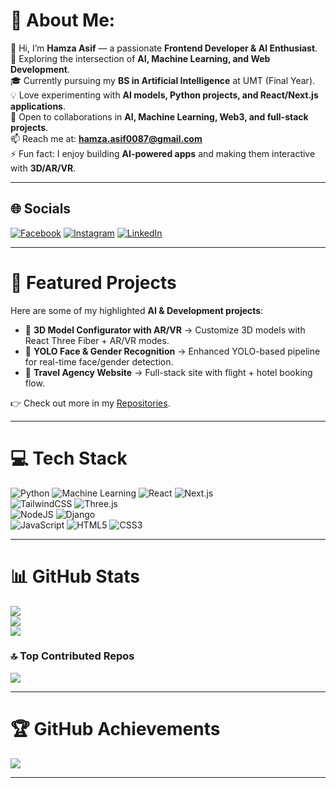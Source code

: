 # 💫 About Me:
👋 Hi, I’m **Hamza Asif** — a passionate **Frontend Developer & AI Enthusiast**.  
🚀 Exploring the intersection of **AI, Machine Learning, and Web Development**.  
🎓 Currently pursuing my **BS in Artificial Intelligence** at UMT (Final Year).  
💡 Love experimenting with **AI models, Python projects, and React/Next.js applications**.  
🤝 Open to collaborations in **AI, Machine Learning, Web3, and full-stack projects**.  
📫 Reach me at: **hamza.asif0087@gmail.com**  
⚡ Fun fact: I enjoy building **AI-powered apps** and making them interactive with **3D/AR/VR**.  

---

## 🌐 Socials
[![Facebook](https://img.shields.io/badge/Facebook-%231877F2.svg?logo=Facebook&logoColor=white)](https://facebook.com/hamzaasif043) 
[![Instagram](https://img.shields.io/badge/Instagram-%23E4405F.svg?logo=Instagram&logoColor=white)](https://instagram.com/hamzaasif043) 
[![LinkedIn](https://img.shields.io/badge/LinkedIn-%230077B5.svg?logo=linkedin&logoColor=white)](https://linkedin.com/in/hamza.asif043)  

---

# 🚀 Featured Projects
Here are some of my highlighted **AI & Development projects**:

- 🔹 **3D Model Configurator with AR/VR** → Customize 3D models with React Three Fiber + AR/VR modes.  
- 🔹 **YOLO Face & Gender Recognition** → Enhanced YOLO-based pipeline for real-time face/gender detection.  
- 🔹 **Travel Agency Website** → Full-stack site with flight + hotel booking flow.  

👉 Check out more in my [Repositories](https://github.com/HaMZAAsif043?tab=repositories).  

---

# 💻 Tech Stack
![Python](https://img.shields.io/badge/python-3670A0?style=for-the-badge&logo=python&logoColor=ffdd54) 
![Machine Learning](https://img.shields.io/badge/Machine%20Learning-102230?style=for-the-badge&logo=tensorflow&logoColor=white)
![React](https://img.shields.io/badge/react-%2320232a.svg?style=for-the-badge&logo=react&logoColor=%2361DAFB) 
![Next.js](https://img.shields.io/badge/next.js-000000?style=for-the-badge&logo=nextdotjs&logoColor=white)  
![TailwindCSS](https://img.shields.io/badge/tailwindcss-%2338B2AC.svg?style=for-the-badge&logo=tailwind-css&logoColor=white) 
![Three.js](https://img.shields.io/badge/three.js-black?style=for-the-badge&logo=three.js&logoColor=white)  
![NodeJS](https://img.shields.io/badge/node.js-6DA55F?style=for-the-badge&logo=node.js&logoColor=white) 
![Django](https://img.shields.io/badge/django-%23092E20.svg?style=for-the-badge&logo=django&logoColor=white)  
![JavaScript](https://img.shields.io/badge/javascript-%23323330.svg?style=for-the-badge&logo=javascript&logoColor=%23F7DF1E) 
![HTML5](https://img.shields.io/badge/html5-%23E34F26.svg?style=for-the-badge&logo=html5&logoColor=white) 
![CSS3](https://img.shields.io/badge/css3-%231572B6.svg?style=for-the-badge&logo=css3&logoColor=white)  

---

# 📊 GitHub Stats
![](https://github-readme-stats.vercel.app/api?username=HaMZAAsif043&theme=dark&hide_border=false&include_all_commits=true&count_private=true)<br/>
![](https://github-readme-streak-stats.herokuapp.com/?user=HaMZAAsif043&theme=dark&hide_border=false)<br/>
![](https://github-readme-stats.vercel.app/api/top-langs/?username=HaMZAAsif043&theme=dark&hide_border=false&include_all_commits=true&count_private=true&layout=compact)

### 🔝 Top Contributed Repos
![](https://github-contributor-stats.vercel.app/api?username=HaMZAAsif043&limit=5&theme=dark&combine_all_yearly_contributions=true)

---

# 🏆 GitHub Achievements
![](https://github-profile-trophy.vercel.app/?username=HaMZAAsif043&theme=darkhub&no-frame=false&no-bg=true&margin-w=4)  

---

